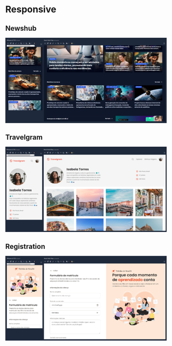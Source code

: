 # Responsive

## Newshub

![Newshub](screenshots/newshub.png)

## Travelgram

![Travelgram](screenshots/travelgram.png)

## Registration

![Registration](screenshots/registration.png)